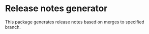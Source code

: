 # Release notes generator

This package generates release notes based on merges to specified branch.
